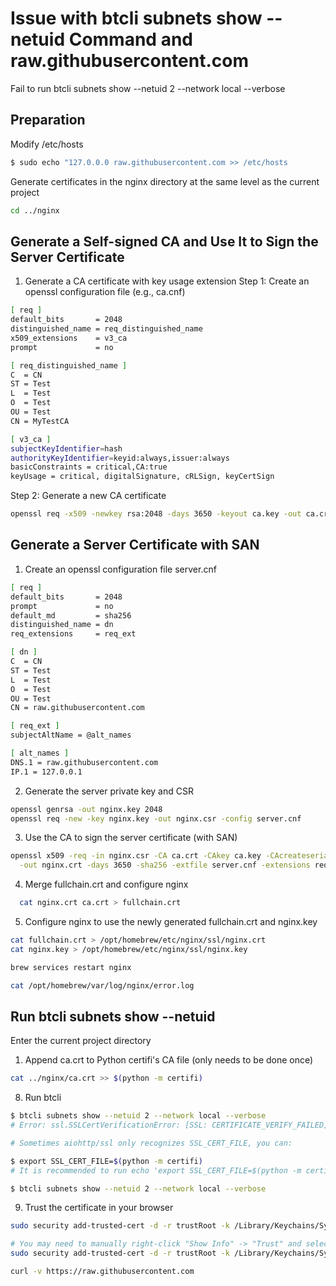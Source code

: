 # Issue with btcli subnets show --netuid Command and raw.githubusercontent.com
Fail to run btcli subnets show --netuid 2 --network local --verbose

## Preparation
Modify /etc/hosts
```sh
$ sudo echo "127.0.0.0 raw.githubusercontent.com >> /etc/hosts
```

Generate certificates in the nginx directory at the same level as the current project
```sh
cd ../nginx
```

## Generate a Self-signed CA and Use It to Sign the Server Certificate
1. Generate a CA certificate with key usage extension
Step 1: Create an openssl configuration file (e.g., ca.cnf)
```sh
[ req ]
default_bits       = 2048
distinguished_name = req_distinguished_name
x509_extensions    = v3_ca
prompt             = no

[ req_distinguished_name ]
C  = CN
ST = Test
L  = Test
O  = Test
OU = Test
CN = MyTestCA

[ v3_ca ]
subjectKeyIdentifier=hash
authorityKeyIdentifier=keyid:always,issuer:always
basicConstraints = critical,CA:true
keyUsage = critical, digitalSignature, cRLSign, keyCertSign
```

Step 2: Generate a new CA certificate
```sh
openssl req -x509 -newkey rsa:2048 -days 3650 -keyout ca.key -out ca.crt -config ca.cnf
```
## Generate a Server Certificate with SAN
1. Create an openssl configuration file server.cnf
```sh
[ req ]
default_bits       = 2048
prompt             = no
default_md         = sha256
distinguished_name = dn
req_extensions     = req_ext

[ dn ]
C  = CN
ST = Test
L  = Test
O  = Test
OU = Test
CN = raw.githubusercontent.com

[ req_ext ]
subjectAltName = @alt_names

[ alt_names ]
DNS.1 = raw.githubusercontent.com
IP.1 = 127.0.0.1
```

2. Generate the server private key and CSR
```sh
openssl genrsa -out nginx.key 2048
openssl req -new -key nginx.key -out nginx.csr -config server.cnf
```

3. Use the CA to sign the server certificate (with SAN)
```sh
openssl x509 -req -in nginx.csr -CA ca.crt -CAkey ca.key -CAcreateserial \
  -out nginx.crt -days 3650 -sha256 -extfile server.cnf -extensions req_ext
```

4. Merge fullchain.crt and configure nginx
```sh
  cat nginx.crt ca.crt > fullchain.crt
```

5. Configure nginx to use the newly generated fullchain.crt and nginx.key
```sh
cat fullchain.crt > /opt/homebrew/etc/nginx/ssl/nginx.crt
cat nginx.key > /opt/homebrew/etc/nginx/ssl/nginx.key

brew services restart nginx 

cat /opt/homebrew/var/log/nginx/error.log 
```

## Run btcli subnets show --netuid
Enter the current project directory
1. Append ca.crt to Python certifi's CA file (only needs to be done once)
```sh
cat ../nginx/ca.crt >> $(python -m certifi)
```

8. Run btcli
```sh
$ btcli subnets show --netuid 2 --network local --verbose
# Error: ssl.SSLCertVerificationError: [SSL: CERTIFICATE_VERIFY_FAILED] certificate verify failed: unable to get local issuer certificate

# Sometimes aiohttp/ssl only recognizes SSL_CERT_FILE, you can:

$ export SSL_CERT_FILE=$(python -m certifi)
# It is recommended to run echo 'export SSL_CERT_FILE=$(python -m certifi)' >> ./venv/bin/activate

$ btcli subnets show --netuid 2 --network local --verbose
```

9. Trust the certificate in your browser
```sh
sudo security add-trusted-cert -d -r trustRoot -k /Library/Keychains/System.keychain ca.crt

# You may need to manually right-click "Show Info" -> "Trust" and select Always Trust
sudo security add-trusted-cert -d -r trustRoot -k /Library/Keychains/System.keychain fullchain.crt

curl -v https://raw.githubusercontent.com
```
